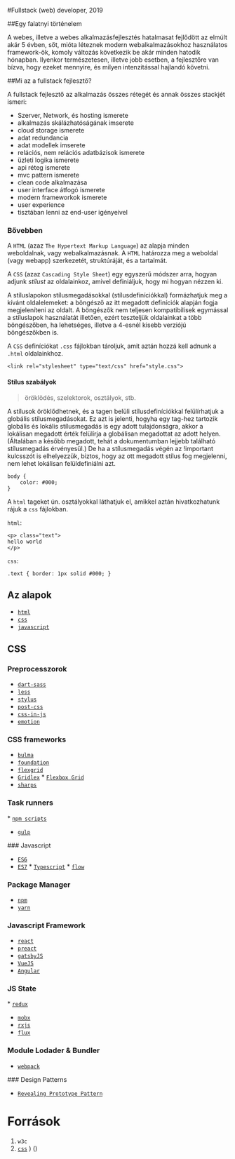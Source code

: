 #Fullstack (web) developer, 2019

##Egy falatnyi történelem 

A webes, illetve a webes alkalmazásfejlesztés hatalmasat fejlődött az elmúlt akár 5 évben, sőt, mióta léteznek modern webalkalmazásokhoz használatos framework-ök, komoly változás következik be akár minden hatodik hónapban. Ilyenkor természetesen, illetve jobb esetben, a fejlesztőre van bízva, hogy ezeket mennyire, és milyen intenzitással hajlandó követni. 

##Mi az a fullstack fejlesztő? 

A fullstack fejlesztő az alkalmazás összes rétegét és annak összes stackjét ismeri: 

- Szerver, Network, és hosting ismerete
- alkalmazás skálázhatóságának imserete 
- cloud storage ismerete
- adat redundancia 
- adat modellek imserete
- relációs, nem relációs adatbázisok ismerete
- üzleti logika ismerete
- api réteg ismerete
- mvc pattern ismerete 
- clean code alkalmazása 
- user interface átfogó ismerete 
- modern frameworkok ismerete 
- user experience 
- tisztában lenni az end-user igényeivel

### Bővebben 

A `HTML` (azaz `The Hypertext Markup Language`) az alapja minden weboldalnak, vagy webalkalmazásnak. A `HTML` határozza meg a weboldal (vagy webapp) szerkezetét, struktúráját, és a tartalmát. 

A `CSS` (azaz `Cascading Style Sheet`) egy egyszerű módszer arra, hogyan adjunk _stílust_ az oldalainkoz, amivel definiáljuk, hogy mi hogyan nézzen ki. 

A stíluslapokon stílusmegadásokkal (stílusdefiníciókkal) formázhatjuk meg a kívánt oldalelemeket: a böngésző az itt megadott definíciók alapján fogja megjeleníteni az oldalt. A böngészők nem teljesen kompatibilisek egymással a stíluslapok használatát illetően, ezért teszteljük oldalainkat a több böngészőben, ha lehetséges, illetve a 4-esnél kisebb verziójú böngészőkben is.

A `CSS` definíciókat `.css` fájlokban tároljuk, amit aztán hozzá kell adnunk a `.html` oldalainkhoz. 

`<link rel="stylesheet" type="text/css" href="style.css">`

#### Stílus szabályok
 
 > öröklödés, szelektorok, osztályok, stb. 

 A stílusok öröklődhetnek, és a tagen belüli stílusdefiníciókkal felülírhatjuk a globális stílusmegadásokat. Ez azt is jelenti, hogyha egy tag-hez tartozik globális és lokális stílusmegadás is egy adott tulajdonságra, akkor a lokálisan megadott érték felülírja a globálisan megadottat az adott helyen. (Általában a később megadott, tehát a dokumentumban lejjebb található stílusmegadás érvényesül.) De ha a stílusmegadás végén az !important kulcsszót is elhelyezzük, biztos, hogy az ott megadott stílus fog megjelenni, nem lehet lokálisan felüldefiniálni azt.

 ```
 body {
     color: #000;
 }
 ```

 A `html` tageket ún. osztályokkal láthatjuk el, amikkel aztán hivatkozhatunk rájuk a `css` fájlokban. 

`html`:

 ```
 <p> class="text">
 hello world
 </p>
 ```

`css`: 

```
.text { border: 1px solid #000; }
```
 
## Az alapok

* [`html`](https://www.w3schools.com/html/)
* [`css`](https://www.w3schools.com/css/)
* [`javascript`](https://developer.mozilla.org/hu/docs/Web/JavaScript)

## CSS 

### Preprocesszorok

* [`dart-sass`](https://github.com/sass/dart-sass)
* [`less`](https://github.com/less/less.js)
* [`stylus`](https://github.com/stylus/stylus)
* [`post-css`](https://github.com/postcss/postcss)
* [`css-in-js`](https://github.com/cssinjs/jss)
* [`emotion`](https://github.com/emotion-js/emotion)

### CSS frameworks 

* [`bulma`](https://github.com/jgthms/bulma)
* [`foundation`](`https://github.com/zurb/foundation-sites)
* [`flexgrid`](https://github.com/ptb/flexgrid)
* [`Gridlex`](https://github.com/devlint/gridlex)
* [`Flexbox Grid`](https://github.com/kristoferjoseph/flexboxgrid)
* [`sharps`](https://github.com/awinogradov/sharps)

### Task runners 

* [`npm scripts`](https://docs.npmjs.com/misc/scripts)
* [`gulp`](https://github.com/gulpjs/gulp)

### Javascript

* [`ES6`](https://www.ecma-international.org/ecma-262/6.0/)
* [`ES7`](https://www.ecma-international.org/ecma-262/7.0/)
* [`Typescript`](https://github.com/Microsoft/TypeScript)
* [`flow`](https://github.com/facebook/flow)

### Package Manager 

* [`npm`](https://github.com/npm/cli)
* [`yarn`](https://github.com/yarnpkg/yarn)

### Javascript Framework

* [`react`](https://github.com/facebook/react)
* [`preact`](https://github.com/developit/preact)
* [`gatsbyJS`](https://github.com/gatsbyjs/gatsby)
* [`VueJS`](https://github.com/vuejs/vue)
* [`Angular`](https://github.com/angular/angular)

### JS State 

* [`redux`](https://github.com/reduxjs/redux)
* [`mobx`](https://github.com/mobxjs/mobx)
* [`rxjs`](https://github.com/ReactiveX/rxjs)
* [`flux`](https://github.com/facebook/flux)

### Module Lodader & Bundler

* [`webpack`](https://github.com/webpack)

### Design Patterns 

* [`Revealing Prototype Pattern`](https://gist.github.com/zcaceres/bb0eec99c02dda6aac0e041d0d4d7bf2)

# Források 

1) `w3c`
2) [`css`](http://web.axelero.hu/fodorsi/html/css1.html)
) ()